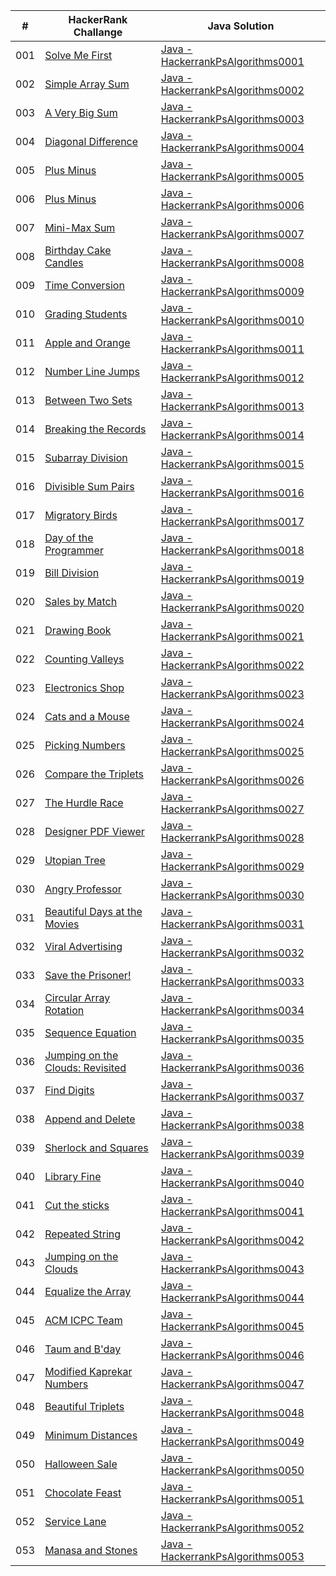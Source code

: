 |  #  | HackerRank Challange | Java Solution |
| --- | -------------------- | ------------- |
| 001 | [Solve Me First](https://www.hackerrank.com/challenges/solve-me-first/problem?isFullScreen=true) | [Java - HackerrankPsAlgorithms0001](./HackerrankPsAlgorithms0001.java) |
| 002 | [Simple Array Sum](https://www.hackerrank.com/challenges/simple-array-sum/problem?isFullScreen=true) | [Java - HackerrankPsAlgorithms0002](./HackerrankPsAlgorithms0002.java) |
| 003 | [A Very Big Sum](https://www.hackerrank.com/challenges/a-very-big-sum/problem?isFullScreen=true) | [Java - HackerrankPsAlgorithms0003](./HackerrankPsAlgorithms0003.java) |
| 004 | [Diagonal Difference](https://www.hackerrank.com/challenges/diagonal-difference/problem?isFullScreen=true) | [Java - HackerrankPsAlgorithms0004](./HackerrankPsAlgorithms0004.java) |
| 005 | [Plus Minus](https://www.hackerrank.com/challenges/plus-minus/problem?isFullScreen=true) | [Java - HackerrankPsAlgorithms0005](./HackerrankPsAlgorithms0005.java) |
| 006 | [Plus Minus](https://www.hackerrank.com/challenges/staircase/problem?isFullScreen=true) | [Java - HackerrankPsAlgorithms0006](./HackerrankPsAlgorithms0006.java) |
| 007 | [Mini-Max Sum](https://www.hackerrank.com/challenges/mini-max-sum/problem?isFullScreen=true) | [Java - HackerrankPsAlgorithms0007](./HackerrankPsAlgorithms0007.java) |
| 008 | [Birthday Cake Candles](https://www.hackerrank.com/challenges/birthday-cake-candles/problem?isFullScreen=true) | [Java - HackerrankPsAlgorithms0008](./HackerrankPsAlgorithms0008.java) |
| 009 | [Time Conversion](https://www.hackerrank.com/challenges/time-conversion/problem?isFullScreen=true) | [Java - HackerrankPsAlgorithms0009](./HackerrankPsAlgorithms0009.java) |
| 010 | [Grading Students](https://www.hackerrank.com/challenges/grading/problem?isFullScreen=true) | [Java - HackerrankPsAlgorithms0010](./HackerrankPsAlgorithms0010.java) |
| 011 | [Apple and Orange](https://www.hackerrank.com/challenges/apple-and-orange/problem?isFullScreen=true) | [Java - HackerrankPsAlgorithms0011](./HackerrankPsAlgorithms0011.java) |
| 012 | [Number Line Jumps](https://www.hackerrank.com/challenges/kangaroo/problem?isFullScreen=true) | [Java - HackerrankPsAlgorithms0012](./HackerrankPsAlgorithms0012.java) |
| 013 | [Between Two Sets](https://www.hackerrank.com/challenges/between-two-sets/problem?isFullScreen=true) | [Java - HackerrankPsAlgorithms0013](./HackerrankPsAlgorithms0013.java) |
| 014 | [Breaking the Records](https://www.hackerrank.com/challenges/breaking-best-and-worst-records/problem?isFullScreen=true) | [Java - HackerrankPsAlgorithms0014](./HackerrankPsAlgorithms0014.java) |
| 015 | [Subarray Division](https://www.hackerrank.com/challenges/the-birthday-bar/problem?isFullScreen=true) | [Java - HackerrankPsAlgorithms0015](./HackerrankPsAlgorithms0015.java) |
| 016 | [Divisible Sum Pairs](https://www.hackerrank.com/challenges/divisible-sum-pairs/problem?isFullScreen=true) | [Java - HackerrankPsAlgorithms0016](./HackerrankPsAlgorithms0016.java) |
| 017 | [Migratory Birds](https://www.hackerrank.com/challenges/migratory-birds/problem?isFullScreen=true) | [Java - HackerrankPsAlgorithms0017](./HackerrankPsAlgorithms0017.java) |
| 018 | [Day of the Programmer](https://www.hackerrank.com/challenges/day-of-the-programmer/problem?isFullScreen=true) | [Java - HackerrankPsAlgorithms0018](./HackerrankPsAlgorithms0018.java) |
| 019 | [Bill Division](https://www.hackerrank.com/challenges/bon-appetit/problem?isFullScreen=true) | [Java - HackerrankPsAlgorithms0019](./HackerrankPsAlgorithms0019.java) |
| 020 | [Sales by Match](https://www.hackerrank.com/challenges/sock-merchant/problem?isFullScreen=true) | [Java - HackerrankPsAlgorithms0020](./HackerrankPsAlgorithms0020.java) |
| 021 | [Drawing Book](https://www.hackerrank.com/challenges/drawing-book/problem?isFullScreen=true) | [Java - HackerrankPsAlgorithms0021](./HackerrankPsAlgorithms0021.java) |
| 022 | [Counting Valleys](https://www.hackerrank.com/challenges/counting-valleys/problem?isFullScreen=true) | [Java - HackerrankPsAlgorithms0022](./HackerrankPsAlgorithms0022.java) |
| 023 | [Electronics Shop](https://www.hackerrank.com/challenges/electronics-shop/problem?isFullScreen=true) | [Java - HackerrankPsAlgorithms0023](./HackerrankPsAlgorithms0023.java) |
| 024 | [Cats and a Mouse](https://www.hackerrank.com/challenges/cats-and-a-mouse/problem?isFullScreen=true) | [Java - HackerrankPsAlgorithms0024](./HackerrankPsAlgorithms0024.java) |
| 025 | [Picking Numbers](https://www.hackerrank.com/challenges/picking-numbers/problem?isFullScreen=true) | [Java - HackerrankPsAlgorithms0025](./HackerrankPsAlgorithms0025.java) |
| 026 | [Compare the Triplets](https://www.hackerrank.com/challenges/compare-the-triplets/problem?isFullScreen=true) | [Java - HackerrankPsAlgorithms0026](./HackerrankPsAlgorithms0026.java) |
| 027 | [The Hurdle Race](https://www.hackerrank.com/challenges/the-hurdle-race/problem?isFullScreen=true) | [Java - HackerrankPsAlgorithms0027](./HackerrankPsAlgorithms0027.java) |
| 028 | [Designer PDF Viewer](https://www.hackerrank.com/challenges/designer-pdf-viewer/problem?isFullScreen=true) | [Java - HackerrankPsAlgorithms0028](./HackerrankPsAlgorithms0028.java) |
| 029 | [Utopian Tree](https://www.hackerrank.com/challenges/utopian-tree/problem?isFullScreen=true) | [Java - HackerrankPsAlgorithms0029](./HackerrankPsAlgorithms0029.java) |
| 030 | [Angry Professor](https://www.hackerrank.com/challenges/angry-professor/problem?isFullScreen=true) | [Java - HackerrankPsAlgorithms0030](./HackerrankPsAlgorithms0030.java) |
| 031 | [Beautiful Days at the Movies](https://www.hackerrank.com/challenges/beautiful-days-at-the-movies/problem?isFullScreen=true) | [Java - HackerrankPsAlgorithms0031](./HackerrankPsAlgorithms0031.java) |
| 032 | [Viral Advertising](https://www.hackerrank.com/challenges/strange-advertising/problem?isFullScreen=true) | [Java - HackerrankPsAlgorithms0032](./HackerrankPsAlgorithms0032.java) |
| 033 | [Save the Prisoner!](https://www.hackerrank.com/challenges/save-the-prisoner/problem?isFullScreen=true) | [Java - HackerrankPsAlgorithms0033](./HackerrankPsAlgorithms0033.java) |
| 034 | [Circular Array Rotation](https://www.hackerrank.com/challenges/circular-array-rotation/problem?isFullScreen=true) | [Java - HackerrankPsAlgorithms0034](./HackerrankPsAlgorithms0034.java) |
| 035 | [Sequence Equation](https://www.hackerrank.com/challenges/permutation-equation/problem?isFullScreen=true) | [Java - HackerrankPsAlgorithms0035](./HackerrankPsAlgorithms0035.java) |
| 036 | [Jumping on the Clouds: Revisited](https://www.hackerrank.com/challenges/jumping-on-the-clouds-revisited/problem?isFullScreen=true) | [Java - HackerrankPsAlgorithms0036](./HackerrankPsAlgorithms0036.java) |
| 037 | [Find Digits](https://www.hackerrank.com/challenges/find-digits/problem?isFullScreen=true) | [Java - HackerrankPsAlgorithms0037](./HackerrankPsAlgorithms0037.java) |
| 038 | [Append and Delete](https://www.hackerrank.com/challenges/append-and-delete/problem?isFullScreen=true) | [Java - HackerrankPsAlgorithms0038](./HackerrankPsAlgorithms0038.java) |
| 039 | [Sherlock and Squares](https://www.hackerrank.com/challenges/sherlock-and-squares/problem?isFullScreen=true) | [Java - HackerrankPsAlgorithms0039](./HackerrankPsAlgorithms0039.java) |
| 040 | [Library Fine](https://www.hackerrank.com/challenges/library-fine/problem?isFullScreen=true) | [Java - HackerrankPsAlgorithms0040](./HackerrankPsAlgorithms0040.java) |
| 041 | [Cut the sticks](https://www.hackerrank.com/challenges/cut-the-sticks/problem?isFullScreen=true) | [Java - HackerrankPsAlgorithms0041](./HackerrankPsAlgorithms0041.java) |
| 042 | [Repeated String](https://www.hackerrank.com/challenges/repeated-string/problem?isFullScreen=true) | [Java - HackerrankPsAlgorithms0042](./HackerrankPsAlgorithms0042.java) |
| 043 | [Jumping on the Clouds](https://www.hackerrank.com/challenges/jumping-on-the-clouds/problem?isFullScreen=true) | [Java - HackerrankPsAlgorithms0043](./HackerrankPsAlgorithms0043.java) |
| 044 | [Equalize the Array](https://www.hackerrank.com/challenges/equality-in-a-array/problem?isFullScreen=true) | [Java - HackerrankPsAlgorithms0044](./HackerrankPsAlgorithms0044.java) |
| 045 | [ACM ICPC Team](https://www.hackerrank.com/challenges/acm-icpc-team/problem?isFullScreen=true) | [Java - HackerrankPsAlgorithms0045](./HackerrankPsAlgorithms0045.java) |
| 046 | [Taum and B'day](https://www.hackerrank.com/challenges/taum-and-bday/problem?isFullScreen=true) | [Java - HackerrankPsAlgorithms0046](./HackerrankPsAlgorithms0046.java) |
| 047 | [Modified Kaprekar Numbers](https://www.hackerrank.com/challenges/kaprekar-numbers/problem?isFullScreen=true) | [Java - HackerrankPsAlgorithms0047](./HackerrankPsAlgorithms0047.java) |
| 048 | [Beautiful Triplets](https://www.hackerrank.com/challenges/beautiful-triplets/problem?isFullScreen=true) | [Java - HackerrankPsAlgorithms0048](./HackerrankPsAlgorithms0048.java) |
| 049 | [Minimum Distances](https://www.hackerrank.com/challenges/minimum-distances/problem?isFullScreen=true) | [Java - HackerrankPsAlgorithms0049](./HackerrankPsAlgorithms0049.java) |
| 050 | [Halloween Sale](https://www.hackerrank.com/challenges/halloween-sale/problem?isFullScreen=true) | [Java - HackerrankPsAlgorithms0050](./HackerrankPsAlgorithms0050.java) |
| 051 | [Chocolate Feast](https://www.hackerrank.com/challenges/chocolate-feast/problem?isFullScreen=true) | [Java - HackerrankPsAlgorithms0051](./HackerrankPsAlgorithms0051.java) |
| 052 | [Service Lane](https://www.hackerrank.com/challenges/service-lane/problem?isFullScreen=true) | [Java - HackerrankPsAlgorithms0052](./HackerrankPsAlgorithms0052.java) |
| 053 | [Manasa and Stones](https://www.hackerrank.com/challenges/manasa-and-stones/problem?isFullScreen=true) | [Java - HackerrankPsAlgorithms0053](./HackerrankPsAlgorithms0053.java) |